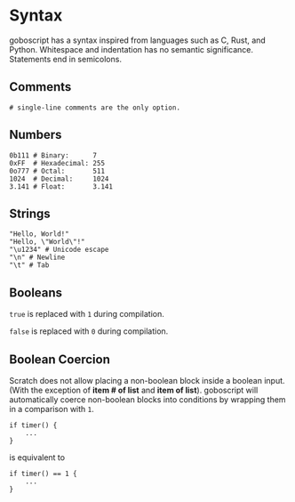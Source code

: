 # Syntax

goboscript has a syntax inspired from languages such as C, Rust, and Python. Whitespace
and indentation has no semantic significance. Statements end in semicolons.

## Comments

```goboscript
# single-line comments are the only option.
```

## Numbers

```goboscript
0b111 # Binary:      7
0xFF  # Hexadecimal: 255
0o777 # Octal:       511
1024  # Decimal:     1024
3.141 # Float:       3.141
```

## Strings

```goboscript
"Hello, World!"
"Hello, \"World\"!"
"\u1234" # Unicode escape
"\n" # Newline
"\t" # Tab
```

## Booleans

`true` is replaced with `1` during compilation.

`false` is replaced with `0` during compilation.

## Boolean Coercion

Scratch does not allow placing a non-boolean block inside a boolean input. (With the
exception of **item # of list** and **item of list**). goboscript will automatically
coerce non-boolean blocks into conditions by wrapping them in a comparison with `1`.

```goboscript
if timer() {
    ...
}
```

is equivalent to

```goboscript
if timer() == 1 {
    ...
}
```
